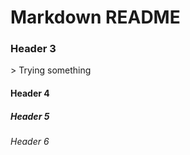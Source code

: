 <h1>Markdown README</h1>
<h3>Header 3</h3>
> Trying something
<h4>Header 4</h4>
<h5>Header 5</h5>
<h6>Header 6</h6>
